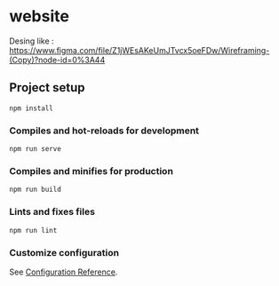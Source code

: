# website

Desing like : 
https://www.figma.com/file/Z1jWEsAKeUmJTvcx5oeFDw/Wireframing-(Copy)?node-id=0%3A44

## Project setup
```
npm install
```

### Compiles and hot-reloads for development
```
npm run serve
```

### Compiles and minifies for production
```
npm run build
```

### Lints and fixes files
```
npm run lint
```

### Customize configuration
See [Configuration Reference](https://cli.vuejs.org/config/).
